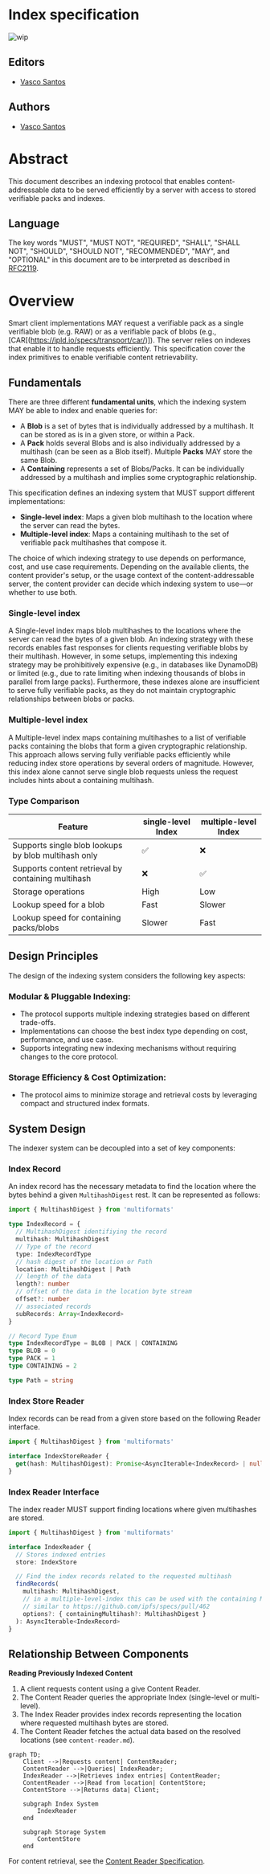 # Index specification

![wip](https://img.shields.io/badge/status-wip-orange.svg?style=flat-square)

## Editors

- [Vasco Santos](https://github.com/vasco-santos)

## Authors

- [Vasco Santos](https://github.com/vasco-santos)

# Abstract

This document describes an indexing protocol that enables content-addressable data to be served efficiently by a server with access to stored verifiable packs and indexes.

## Language

The key words "MUST", "MUST NOT", "REQUIRED", "SHALL", "SHALL NOT", "SHOULD", "SHOULD NOT", "RECOMMENDED", "MAY", and "OPTIONAL" in this document are to be interpreted as described in [RFC2119](https://datatracker.ietf.org/doc/html/rfc2119).

# Overview

Smart client implementations MAY request a verifiable pack as a single verifiable blob (e.g. RAW) or as a verifiable pack of blobs (e.g., [CAR[(https://ipld.io/specs/transport/car/)]). The server relies on indexes that enable it to handle requests efficiently. This specification cover the index primitives to enable verifiable content retrievability.

## Fundamentals

There are three different **fundamental units**, which the indexing system MAY be able to index and enable queries for:

- A **Blob** is a set of bytes that is individually addressed by a multihash. It can be stored as is in a given store, or within a Pack.
- A **Pack** holds several Blobs and is also individually addressed by a multihash (can be seen as a Blob itself). Multiple **Packs** MAY store the same Blob.
- A **Containing** represents a set of Blobs/Packs. It can be individually addressed by a multihash and implies some cryptographic relationship.

This specification defines an indexing system that MUST support different implementations:

- **Single-level index**: Maps a given blob multihash to the location where the server can read the bytes.
- **Multiple-level index**: Maps a containing multihash to the set of verifiable pack multihashes that compose it.

The choice of which indexing strategy to use depends on performance, cost, and use case requirements. Depending on the available clients, the content provider's setup, or the usage context of the content-addressable server, the content provider can decide which indexing system to use—or whether to use both.

### Single-level index

A Single-level index maps blob multihashes to the locations where the server can read the bytes of a given blob. An indexing strategy with these records enables fast responses for clients requesting verifiable blobs by their multihash. However, in some setups, implementing this indexing strategy may be prohibitively expensive (e.g., in databases like DynamoDB) or limited (e.g., due to rate limiting when indexing thousands of blobs in parallel from large packs). Furthermore, these indexes alone are insufficient to serve fully verifiable packs, as they do not maintain cryptographic relationships between blobs or packs.

### Multiple-level index

A Multiple-level index maps containing multihashes to a list of verifiable packs containing the blobs that form a given cryptographic relationship. This approach allows serving fully verifiable packs efficiently while reducing index store operations by several orders of magnitude. However, this index alone cannot serve single blob requests unless the request includes hints about a containing multihash.

### Type Comparison

| Feature                                             | single-level Index | multiple-level Index |
| --------------------------------------------------- | ------------------ | -------------------- |
| Supports single blob lookups by blob multihash only | ✅                 | ❌                   |
| Supports content retrieval by containing multihash  | ❌                 | ✅                   |
| Storage operations                                  | High               | Low                  |
| Lookup speed for a blob                             | Fast               | Slower               |
| Lookup speed for containing packs/blobs             | Slower             | Fast                 |

## Design Principles

The design of the indexing system considers the following key aspects:

### Modular & Pluggable Indexing:

- The protocol supports multiple indexing strategies based on different trade-offs.
- Implementations can choose the best index type depending on cost, performance, and use case.
- Supports integrating new indexing mechanisms without requiring changes to the core protocol.

### Storage Efficiency & Cost Optimization:

- The protocol aims to minimize storage and retrieval costs by leveraging compact and structured index formats.

## System Design

The indexer system can be decoupled into a set of key components:

### Index Record

An index record has the necessary metadata to find the location where the bytes behind a given `MultihashDigest` rest. It can be represented as follows:

```ts
import { MultihashDigest } from 'multiformats'

type IndexRecord = {
  // MultihashDigest identifiying the record
  multihash: MultihashDigest
  // Type of the record
  type: IndexRecordType
  // hash digest of the location or Path
  location: MultihashDigest | Path
  // length of the data
  length?: number
  // offset of the data in the location byte stream
  offset?: number
  // associated records
  subRecords: Array<IndexRecord>
}

// Record Type Enum
type IndexRecordType = BLOB | PACK | CONTAINING
type BLOB = 0
type PACK = 1
type CONTAINING = 2

type Path = string
```

### Index Store Reader

Index records can be read from a given store based on the following Reader interface.

```ts
import { MultihashDigest } from 'multiformats'

interface IndexStoreReader {
  get(hash: MultihashDigest): Promise<AsyncIterable<IndexRecord> | null>
}
```

### Index Reader Interface

The index reader MUST support finding locations where given multihashes are stored.

```ts
import { MultihashDigest } from 'multiformats'

interface IndexReader {
  // Stores indexed entries
  store: IndexStore

  // Find the index records related to the requested multihash
  findRecords(
    multihash: MultihashDigest,
    // in a multiple-level-index this can be used with the containing Multihash
    // similar to https://github.com/ipfs/specs/pull/462
    options?: { containingMultihash?: MultihashDigest }
  ): AsyncIterable<IndexRecord>
}
```

## Relationship Between Components

**Reading Previously Indexed Content**

1. A client requests content using a give Content Reader.
2. The Content Reader queries the appropriate Index (single-level or multi-level).
3. The Index Reader provides index records representing the location where requested multihash bytes are stored.
4. The Content Reader fetches the actual data based on the resolved locations (see `content-reader.md`).

```mermaid
graph TD;
    Client -->|Requests content| ContentReader;
    ContentReader -->|Queries| IndexReader;
    IndexReader -->|Retrieves index entries| ContentReader;
    ContentReader -->|Read from location| ContentStore;
    ContentStore -->|Returns data| Client;

    subgraph Index System
        IndexReader
    end

    subgraph Storage System
        ContentStore
    end
```

For content retrieval, see the [Content Reader Specification](./content-reader.md).
